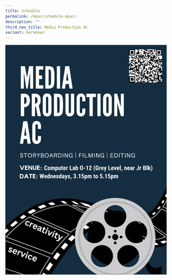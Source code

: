 ```yaml
---
title: Schedule
permalink: /mpac/schedule-mpac/
description: ""
third_nav_title: Media Production AC
variant: markdown
---
```

![](/images/MPAC_Poster___2025.png)